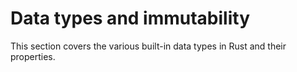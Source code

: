 # Data types and immutability
This section covers the various built-in data types in Rust and their properties.